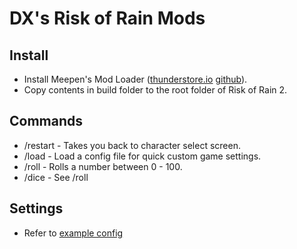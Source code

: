 
# DX's Risk of Rain Mods

## Install
- Install Meepen's Mod Loader ([thunderstore.io](https://thunderstore.io/package/meepen/Meepens_Mod_Loader/) [github](https://github.com/meepen/ror2-modloader)).
- Copy contents in build folder to the root folder of Risk of Rain 2.

## Commands
- /restart - Takes you back to character select screen.
- /load <config filename> - Load a config file for quick custom game settings.
- /roll - Rolls a number between 0 - 100.
- /dice - See /roll

## Settings
- Refer to [example config](build/Risk%20of%20Rain%202_Data/Config/example.cfg)